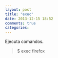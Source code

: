 ```yaml
---
layout: post
title: "exec"
date: 2013-12-15 18:52
comments: true
categories: 
---
```

Ejecuta comandos.

>$ exec firefox 


